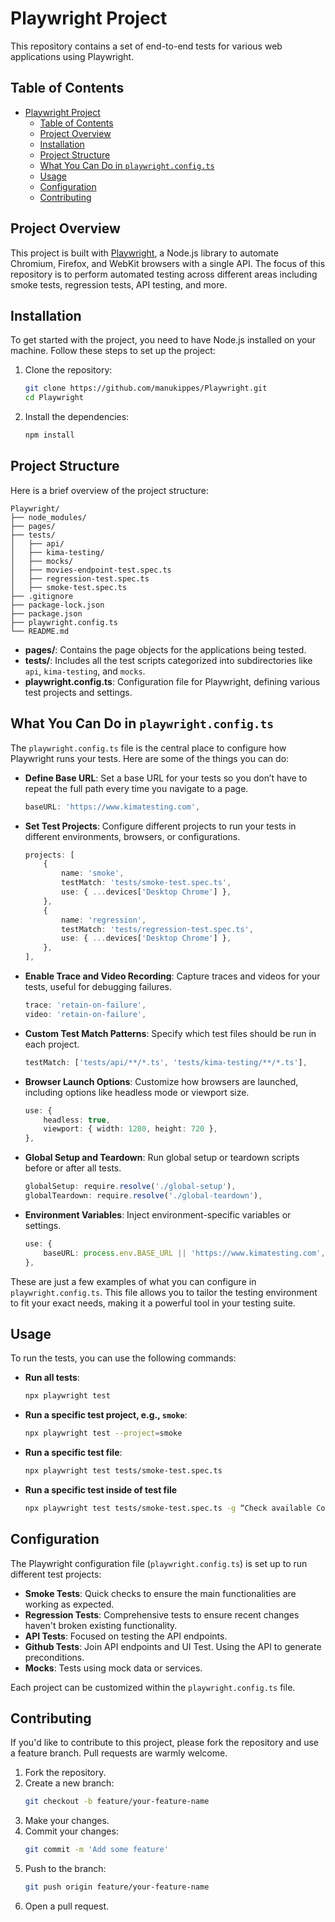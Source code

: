 # Playwright Project

This repository contains a set of end-to-end tests for various web applications using Playwright.

## Table of Contents
- [Playwright Project](#playwright-project)
  - [Table of Contents](#table-of-contents)
  - [Project Overview](#project-overview)
  - [Installation](#installation)
  - [Project Structure](#project-structure)
  - [What You Can Do in `playwright.config.ts`](#what-you-can-do-in-playwrightconfigts)
  - [Usage](#usage)
  - [Configuration](#configuration)
  - [Contributing](#contributing)

## Project Overview

This project is built with [Playwright](https://playwright.dev/), a Node.js library to automate Chromium, Firefox, and WebKit browsers with a single API. The focus of this repository is to perform automated testing across different areas including smoke tests, regression tests, API testing, and more.

## Installation

To get started with the project, you need to have Node.js installed on your machine. Follow these steps to set up the project:

1. Clone the repository:
    ```bash
    git clone https://github.com/manukippes/Playwright.git
    cd Playwright
    ```
2. Install the dependencies:
    ```bash
    npm install
    ```

## Project Structure

Here is a brief overview of the project structure:

```plaintext
Playwright/
├── node_modules/
├── pages/
├── tests/
│   ├── api/
│   ├── kima-testing/
│   ├── mocks/
│   ├── movies-endpoint-test.spec.ts
│   ├── regression-test.spec.ts
│   ├── smoke-test.spec.ts
├── .gitignore
├── package-lock.json
├── package.json
├── playwright.config.ts
└── README.md
```

- **pages/**: Contains the page objects for the applications being tested.
- **tests/**: Includes all the test scripts categorized into subdirectories like `api`, `kima-testing`, and `mocks`.
- **playwright.config.ts**: Configuration file for Playwright, defining various test projects and settings.

## What You Can Do in `playwright.config.ts`

The `playwright.config.ts` file is the central place to configure how Playwright runs your tests. Here are some of the things you can do:

- **Define Base URL**: Set a base URL for your tests so you don’t have to repeat the full path every time you navigate to a page.
    ```typescript
    baseURL: 'https://www.kimatesting.com',
    ```

- **Set Test Projects**: Configure different projects to run your tests in different environments, browsers, or configurations.
    ```typescript
    projects: [
        {
            name: 'smoke',
            testMatch: 'tests/smoke-test.spec.ts',
            use: { ...devices['Desktop Chrome'] },
        },
        {
            name: 'regression',
            testMatch: 'tests/regression-test.spec.ts',
            use: { ...devices['Desktop Chrome'] },
        },
    ],
    ```

- **Enable Trace and Video Recording**: Capture traces and videos for your tests, useful for debugging failures.
    ```typescript
    trace: 'retain-on-failure',
    video: 'retain-on-failure',
    ```

- **Custom Test Match Patterns**: Specify which test files should be run in each project.
    ```typescript
    testMatch: ['tests/api/**/*.ts', 'tests/kima-testing/**/*.ts'],
    ```

- **Browser Launch Options**: Customize how browsers are launched, including options like headless mode or viewport size.
    ```typescript
    use: {
        headless: true,
        viewport: { width: 1280, height: 720 },
    },
    ```

- **Global Setup and Teardown**: Run global setup or teardown scripts before or after all tests.
    ```typescript
    globalSetup: require.resolve('./global-setup'),
    globalTeardown: require.resolve('./global-teardown'),
    ```

- **Environment Variables**: Inject environment-specific variables or settings.
    ```typescript
    use: {
        baseURL: process.env.BASE_URL || 'https://www.kimatesting.com',
    },
    ```

These are just a few examples of what you can configure in `playwright.config.ts`. This file allows you to tailor the testing environment to fit your exact needs, making it a powerful tool in your testing suite.

## Usage

To run the tests, you can use the following commands:

- **Run all tests**:
    ```bash
    npx playwright test
    ```
- **Run a specific test project, e.g., `smoke`**:
    ```bash
    npx playwright test --project=smoke
    ```
- **Run a specific test file**:
    ```bash
    npx playwright test tests/smoke-test.spec.ts
    ```
- **Run a specific test inside of test file**
    ```bash
    npx playwright test tests/smoke-test.spec.ts -g “Check available Contact button”
     ```

## Configuration

The Playwright configuration file (`playwright.config.ts`) is set up to run different test projects:

- **Smoke Tests**: Quick checks to ensure the main functionalities are working as expected.
- **Regression Tests**: Comprehensive tests to ensure recent changes haven't broken existing functionality.
- **API Tests**: Focused on testing the API endpoints.
- **Github Tests**: Join API endpoints and UI Test. Using the API to generate preconditions.
- **Mocks**: Tests using mock data or services.

Each project can be customized within the `playwright.config.ts` file.

## Contributing

If you'd like to contribute to this project, please fork the repository and use a feature branch. Pull requests are warmly welcome.

1. Fork the repository.
2. Create a new branch:
    ```bash
    git checkout -b feature/your-feature-name
    ```
3. Make your changes.
4. Commit your changes:
    ```bash
    git commit -m 'Add some feature'
    ```
5. Push to the branch:
    ```bash
    git push origin feature/your-feature-name
    ```
6. Open a pull request.